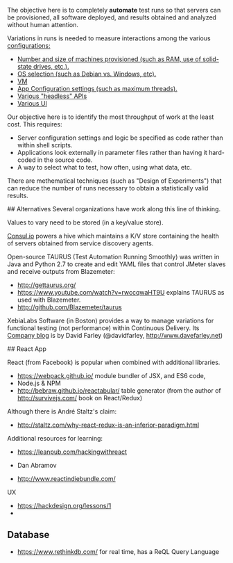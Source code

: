 The objective here is to completely <strong>automate</strong> test runs so that
servers can be provisioned, all software deployed, and results obtained and analyzed
without human attention.

Variations in runs is needed to measure interactions among the various <a href="configs.md">configurations:

  * Number and size of machines provisioned (such as RAM, use of solid-state drives, etc.).
  * OS selection (such as Debian vs. Windows, etc).
  * VM
  * App Configuration settings (such as maximum threads).
  * Various "headless" APIs
  * Various UI
</a>

Our objective here is to identify the most throughput of work at the least cost.
This requires:

  * Server configuration settings and logic be specified as code rather than within shell scripts.
  * Applications look externally in parameter files rather than having it hard-coded in the source code.
  * A way to select what to test, how often, using what data, etc.

There are methematical techniques (such as "Design of Experiments") that can reduce the number of runs
necessary to obtain a statistically valid results.


<a id="Alternatives">
## Alternatives</a>
Several organizations have work along this line of thinking.

Values to vary need to be stored (in a key/value store).

<a target="_blank" href="https://consul.io/intro/index.html">
Consul.io</a> powers a hive which maintains a K/V store containing the health of servers obtained from 
service discovery agents.

Open-source TAURUS (Test Automation Running Smoothly) was 
written in Java and Python 2.7 to create and edit YAML files that control JMeter slaves
and receive outputs from Blazemeter:

   * http://gettaurus.org/
   * https://www.youtube.com/watch?v=rwccqwaHT9U explains TAURUS as used with Blazemeter.
   * http://github.com/Blazemeter/taurus

XebiaLabs Software (in Boston)
provides a way to manage variations for functional testing (not performance)
within Continuous Delivery.
Its <a target="_blank" href="http://blog.xebialabs.com/author/dfarley/">
Company blog</a> is by
David Farley (@davidfarley, <a target="_blank" href="http://www.davefarley.net">http://www.davefarley.net</a>)

<a name="React">
## React App</a>

React (from Facebook) is popular when combined with additional libraries.

* https://webpack.github.io/ module bundler of JSX, and ES6 code, 
* Node.js & NPM 
* http://bebraw.github.io/reactabular/ table generator (from the author of http://survivejs.com/ book on React/Redux)

Although there is André Staltz's claim:

* http://staltz.com/why-react-redux-is-an-inferior-paradigm.html

Additional resources for learning:

* https://leanpub.com/hackingwithreact

* Dan Abramov

* http://www.reactindiebundle.com/


UX

 * https://hackdesign.org/lessons/1
 * 
 

## Database

   * https://www.rethinkdb.com/ for real time, has a ReQL Query Language
